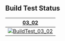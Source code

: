 ## Build Test Status
| [03_02](https://github.com/Souto-Naitou/PG3/tree/03_02) |
|:---:|
|[![BuildTest_03_02](https://github.com/Souto-Naitou/PG3/actions/workflows/03_02.yml/badge.svg)](https://github.com/Souto-Naitou/PG3/actions/workflows/03_02.yml)|

